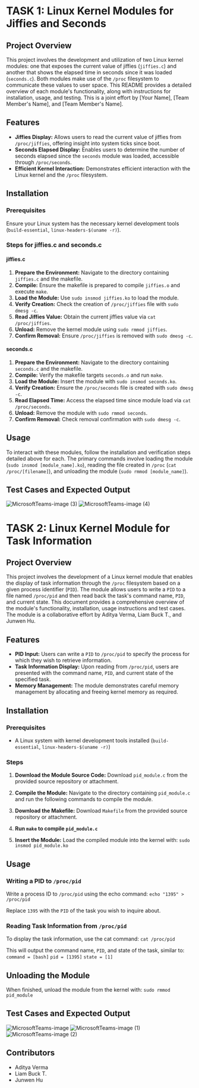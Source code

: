 # TASK 1: Linux Kernel Modules for Jiffies and Seconds

## Project Overview

This project involves the development and utilization of two Linux kernel modules: one that exposes the current value of jiffies (`jiffies.c`) and another that shows the elapsed time in seconds since it was loaded (`seconds.c`). Both modules make use of the `/proc` filesystem to communicate these values to user space. This README provides a detailed overview of each module's functionality, along with instructions for installation, usage, and testing. This is a joint effort by [Your Name], [Team Member's Name], and [Team Member's Name].

## Features

- **Jiffies Display:** Allows users to read the current value of jiffies from `/proc/jiffies`, offering insight into system ticks since boot.
- **Seconds Elapsed Display:** Enables users to determine the number of seconds elapsed since the `seconds` module was loaded, accessible through `/proc/seconds`.
- **Efficient Kernel Interaction:** Demonstrates efficient interaction with the Linux kernel and the `/proc` filesystem.

## Installation

### Prerequisites

Ensure your Linux system has the necessary kernel development tools (`build-essential`, `linux-headers-$(uname -r)`).

### Steps for jiffies.c and seconds.c

#### jiffies.c

1. **Prepare the Environment:** Navigate to the directory containing `jiffies.c` and the makefile.
2. **Compile:** Ensure the makefile is prepared to compile `jiffies.o` and execute `make`.
3. **Load the Module:** Use `sudo insmod jiffies.ko` to load the module.
4. **Verify Creation:** Check the creation of `/proc/jiffies` file with `sudo dmesg -c`.
5. **Read Jiffies Value:** Obtain the current jiffies value via `cat /proc/jiffies`.
6. **Unload:** Remove the kernel module using `sudo rmmod jiffies`.
7. **Confirm Removal:** Ensure `/proc/jiffies` is removed with `sudo dmesg -c`.

#### seconds.c

1. **Prepare the Environment:** Navigate to the directory containing `seconds.c` and the makefile.
2. **Compile:** Verify the makefile targets `seconds.o` and run `make`.
3. **Load the Module:** Insert the module with `sudo insmod seconds.ko`.
4. **Verify Creation:** Ensure the `/proc/seconds` file is created with `sudo dmesg -c`.
5. **Read Elapsed Time:** Access the elapsed time since module load via `cat /proc/seconds`.
6. **Unload:** Remove the module with `sudo rmmod seconds`.
7. **Confirm Removal:** Check removal confirmation with `sudo dmesg -c`.

## Usage

To interact with these modules, follow the installation and verification steps detailed above for each. The primary commands involve loading the module (`sudo insmod [module_name].ko`), reading the file created in `/proc` (`cat /proc/[filename]`), and unloading the module (`sudo rmmod [module_name]`).

## Test Cases and Expected Output

![MicrosoftTeams-image (3)](https://github.com/VermaAdi/CS409-Projects/assets/97848600/eae810be-e6be-45ef-8c26-ec73eed0c557)
![MicrosoftTeams-image (4)](https://github.com/VermaAdi/CS409-Projects/assets/97848600/1d3d4995-4266-48d1-9979-b9736614d57f)


# TASK 2: Linux Kernel Module for Task Information

## Project Overview

This project involves the development of a Linux kernel module that enables the display of task information through the `/proc` filesystem based on a given process identifier (`PID`). The module allows users to write a `PID` to a file named `/proc/pid` and then read back the task's command name, `PID`, and current state. This document provides a comprehensive overview of the module's functionality, installation, usage instructions and test cases. The module is a collaborative effort by Aditya Verma, Liam Buck T., and Junwen Hu.

## Features

- **PID Input:** Users can write a `PID` to `/proc/pid` to specify the process for which they wish to retrieve information.
- **Task Information Display:** Upon reading from `/proc/pid`, users are presented with the command name, `PID`, and current state of the specified task.
- **Memory Management:** The module demonstrates careful memory management by allocating and freeing kernel memory as required.

## Installation

### Prerequisites

- A Linux system with kernel development tools installed (`build-essential`, `linux-headers-$(uname -r)`)

### Steps

1. **Download the Module Source Code:** Download `pid_module.c` from the provided source repository or attachment.

2. **Compile the Module:**
   Navigate to the directory containing `pid_module.c` and run the following commands to compile the module.

3. **Download the Makefile:** Download `Makefile` from the provided source repository or attachment.

4. **Run `make` to compile `pid_module.c`**

5. **Insert the Module:** Load the compiled module into the kernel with:
   `sudo insmod pid_module.ko`

## Usage

### Writing a PID to `/proc/pid`

Write a process ID to `/proc/pid` using the echo command:
   `echo "1395" > /proc/pid`

Replace `1395` with the `PID` of the task you wish to inquire about.

### Reading Task Information from `/proc/pid`

To display the task information, use the cat command:
   `cat /proc/pid`

This will output the command name, `PID`, and state of the task, similar to:
`command = [bash]`
`pid = [1395]`
`state = [1]`

## Unloading the Module

When finished, unload the module from the kernel with:
   `sudo rmmod pid_module`

## Test Cases and Expected Output

![MicrosoftTeams-image](https://github.com/VermaAdi/CS409-Projects/assets/97848600/80fa4bdf-fa8b-4ccb-b287-6a6301d6ed7f)
![MicrosoftTeams-image (1)](https://github.com/VermaAdi/CS409-Projects/assets/97848600/a0df938a-5140-481b-9782-fa790f7b3068)
![MicrosoftTeams-image (2)](https://github.com/VermaAdi/CS409-Projects/assets/97848600/1d9cd473-44a3-4cbc-97d8-37908ef0cd7f)

## Contributors

- Aditya Verma
- Liam Buck T.
- Junwen Hu
